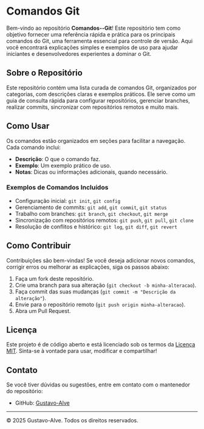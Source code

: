 # Comandos Git

Bem-vindo ao repositório **Comandos--Git**! Este repositório tem como objetivo fornecer uma referência rápida e prática para os principais comandos do Git, uma ferramenta essencial para controle de versão. Aqui você encontrará explicações simples e exemplos de uso para ajudar iniciantes e desenvolvedores experientes a dominar o Git.

## Sobre o Repositório

Este repositório contém uma lista curada de comandos Git, organizados por categorias, com descrições claras e exemplos práticos. Ele serve como um guia de consulta rápida para configurar repositórios, gerenciar branches, realizar commits, sincronizar com repositórios remotos e muito mais.

## Como Usar

Os comandos estão organizados em seções para facilitar a navegação. Cada comando inclui:
- **Descrição**: O que o comando faz.
- **Exemplo**: Um exemplo prático de uso.
- **Notas**: Dicas ou informações adicionais, quando necessário.

### Exemplos de Comandos Incluídos
- Configuração inicial: `git init`, `git config`
- Gerenciamento de commits: `git add`, `git commit`, `git status`
- Trabalho com branches: `git branch`, `git checkout`, `git merge`
- Sincronização com repositórios remotos: `git push`, `git pull`, `git clone`
- Resolução de conflitos e histórico: `git log`, `git diff`, `git revert`

## Como Contribuir

Contribuições são bem-vindas! Se você deseja adicionar novos comandos, corrigir erros ou melhorar as explicações, siga os passos abaixo:
1. Faça um fork deste repositório.
2. Crie uma branch para sua alteração (`git checkout -b minha-alteracao`).
3. Faça commit das suas mudanças (`git commit -m "Descrição da alteração"`).
4. Envie para o repositório remoto (`git push origin minha-alteracao`).
5. Abra um Pull Request.

## Licença

Este projeto é de código aberto e está licenciado sob os termos da [Licença MIT](LICENSE). Sinta-se à vontade para usar, modificar e compartilhar!

## Contato

Se você tiver dúvidas ou sugestões, entre em contato com o mantenedor do repositório:
- GitHub: [Gustavo-Alve](https://github.com/Gustavo-Alve)

---

© 2025 Gustavo-Alve. Todos os direitos reservados.
